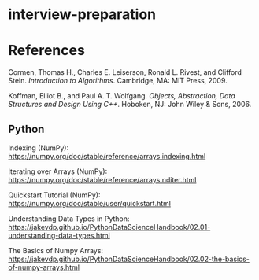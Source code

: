 # interview-preparation



# References

Cormen, Thomas H., Charles E. Leiserson, Ronald L. Rivest, and Clifford Stein. _Introduction to Algorithms_. Cambridge, MA: MIT Press, 2009.

Koffman, Elliot B., and Paul A. T. Wolfgang. _Objects, Abstraction, Data Structures and Design Using C++_. Hoboken, NJ: John Wiley &amp; Sons, 2006.


## Python

Indexing (NumPy): https://numpy.org/doc/stable/reference/arrays.indexing.html

Iterating over Arrays (NumPy): https://numpy.org/doc/stable/reference/arrays.nditer.html

Quickstart Tutorial (NumPy): https://numpy.org/doc/stable/user/quickstart.html 

Understanding Data Types in Python: https://jakevdp.github.io/PythonDataScienceHandbook/02.01-understanding-data-types.html 

The Basics of Numpy Arrays: https://jakevdp.github.io/PythonDataScienceHandbook/02.02-the-basics-of-numpy-arrays.html 

